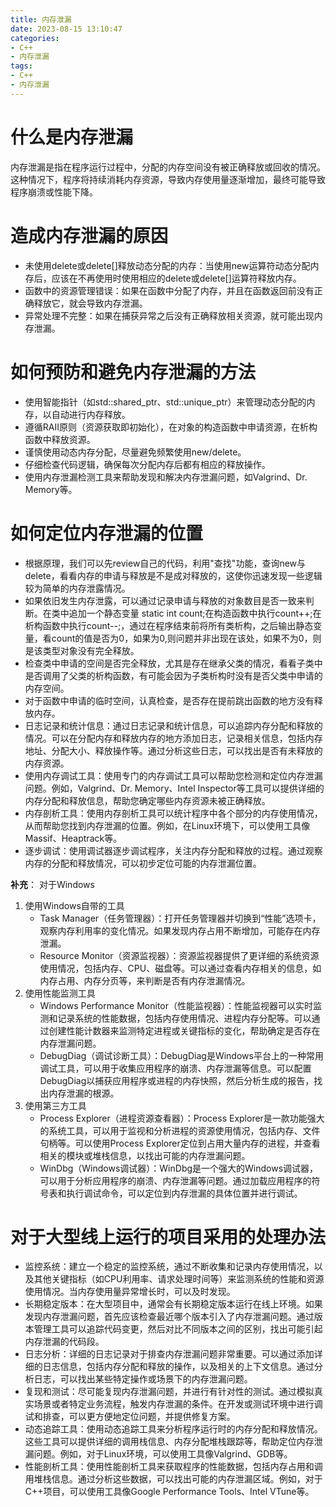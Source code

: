 ```yaml
---
title: 内存泄漏
date: 2023-08-15 13:10:47
categories:
- C++
- 内存泄漏
tags:
- C++
- 内存泄漏
---
```


# 什么是内存泄漏
内存泄漏是指在程序运行过程中，分配的内存空间没有被正确释放或回收的情况。这种情况下，程序将持续消耗内存资源，导致内存使用量逐渐增加，最终可能导致程序崩溃或性能下降。

# 造成内存泄漏的原因
- 未使用delete或delete[]释放动态分配的内存：当使用new运算符动态分配内存后，应该在不再使用时使用相应的delete或delete[]运算符释放内存。
- 函数中的资源管理错误：如果在函数中分配了内存，并且在函数返回前没有正确释放它，就会导致内存泄漏。
- 异常处理不完整：如果在捕获异常之后没有正确释放相关资源，就可能出现内存泄漏。

# 如何预防和避免内存泄漏的方法  
- 使用智能指针（如std::shared_ptr、std::unique_ptr）来管理动态分配的内存，以自动进行内存释放。
- 遵循RAII原则（资源获取即初始化），在对象的构造函数中申请资源，在析构函数中释放资源。
- 谨慎使用动态内存分配，尽量避免频繁使用new/delete。
- 仔细检查代码逻辑，确保每次分配内存后都有相应的释放操作。
- 使用内存泄漏检测工具来帮助发现和解决内存泄漏问题，如Valgrind、Dr. Memory等。

# 如何定位内存泄漏的位置
- 根据原理，我们可以先review自己的代码，利用"查找"功能，查询new与delete，看看内存的申请与释放是不是成对释放的，这使你迅速发现一些逻辑较为简单的内存泄露情况。
- 如果依旧发生内存泄露，可以通过记录申请与释放的对象数目是否一致来判断。在类中追加一个静态变量 static int count;在构造函数中执行count++;在析构函数中执行count--;，通过在程序结束前将所有类析构，之后输出静态变量，看count的值是否为0，如果为0,则问题并非出现在该处，如果不为0，则是该类型对象没有完全释放。
- 检查类中申请的空间是否完全释放，尤其是存在继承父类的情况，看看子类中是否调用了父类的析构函数，有可能会因为子类析构时没有是否父类中申请的内存空间。
- 对于函数中申请的临时空间，认真检查，是否存在提前跳出函数的地方没有释放内存。
- 日志记录和统计信息：通过日志记录和统计信息，可以追踪内存分配和释放的情况。可以在分配内存和释放内存的地方添加日志，记录相关信息，包括内存地址、分配大小、释放操作等。通过分析这些日志，可以找出是否有未释放的内存资源。
- 使用内存调试工具：使用专门的内存调试工具可以帮助您检测和定位内存泄漏问题。例如，Valgrind、Dr. Memory、Intel Inspector等工具可以提供详细的内存分配和释放信息，帮助您确定哪些内存资源未被正确释放。
- 内存剖析工具：使用内存剖析工具可以统计程序中各个部分的内存使用情况，从而帮助您找到内存泄漏的位置。例如，在Linux环境下，可以使用工具像Massif、Heaptrack等。
- 逐步调试：使用调试器逐步调试程序，关注内存分配和释放的过程。通过观察内存的分配和释放情况，可以初步定位可能的内存泄漏位置。

**补充**：
对于Windows
1. 使用Windows自带的工具
    - Task Manager（任务管理器）：打开任务管理器并切换到“性能”选项卡，观察内存利用率的变化情况。如果发现内存占用不断增加，可能存在内存泄漏。
    - Resource Monitor（资源监视器）：资源监视器提供了更详细的系统资源使用情况，包括内存、CPU、磁盘等。可以通过查看内存相关的信息，如内存占用、内存分页等，来判断是否有内存泄漏情况。
2. 使用性能监测工具
    - Windows Performance Monitor（性能监视器）：性能监视器可以实时监测和记录系统的性能数据，包括内存使用情况、进程内存分配等。可以通过创建性能计数器来监测特定进程或关键指标的变化，帮助确定是否存在内存泄漏问题。
    - DebugDiag（调试诊断工具）：DebugDiag是Windows平台上的一种常用调试工具，可以用于收集应用程序的崩溃、内存泄漏等信息。可以配置DebugDiag以捕获应用程序或进程的内存快照，然后分析生成的报告，找出内存泄漏的根源。
3. 使用第三方工具
    - Process Explorer（进程资源查看器）：Process Explorer是一款功能强大的系统工具，可以用于监视和分析进程的资源使用情况，包括内存、文件句柄等。可以使用Process Explorer定位到占用大量内存的进程，并查看相关的模块或堆栈信息，以找出可能的内存泄漏问题。
    - WinDbg（Windows调试器）：WinDbg是一个强大的Windows调试器，可以用于分析应用程序的崩溃、内存泄漏等问题。通过加载应用程序的符号表和执行调试命令，可以定位到内存泄漏的具体位置并进行调试。



# 对于大型线上运行的项目采用的处理办法
- 监控系统：建立一个稳定的监控系统，通过不断收集和记录内存使用情况，以及其他关键指标（如CPU利用率、请求处理时间等）来监测系统的性能和资源使用情况。当内存使用量异常增长时，可以及时发现。
- 长期稳定版本：在大型项目中，通常会有长期稳定版本运行在线上环境。如果发现内存泄漏问题，首先应该检查最近哪个版本引入了内存泄漏问题。通过版本管理工具可以追踪代码变更，然后对比不同版本之间的区别，找出可能引起内存泄漏的代码段。
- 日志分析：详细的日志记录对于排查内存泄漏问题非常重要。可以通过添加详细的日志信息，包括内存分配和释放的操作，以及相关的上下文信息。通过分析日志，可以找出某些特定操作或场景下的内存泄漏问题。
- 复现和测试：尽可能复现内存泄漏问题，并进行有针对性的测试。通过模拟真实场景或者特定业务流程，触发内存泄漏的条件。在开发或测试环境中进行调试和排查，可以更方便地定位问题，并提供修复方案。
- 动态追踪工具：使用动态追踪工具来分析程序运行时的内存分配和释放情况。这些工具可以提供详细的调用栈信息、内存分配堆栈跟踪等，帮助定位内存泄漏问题。例如，对于Linux环境，可以使用工具像Valgrind、GDB等。
- 性能剖析工具：使用性能剖析工具来获取程序的性能数据，包括内存占用和调用堆栈信息。通过分析这些数据，可以找出可能的内存泄漏区域。例如，对于C++项目，可以使用工具像Google Performance Tools、Intel VTune等。




